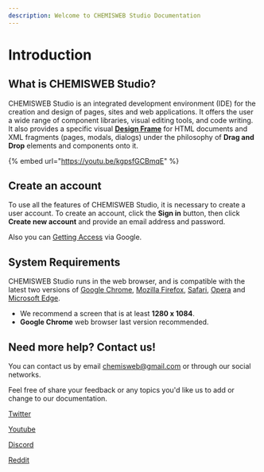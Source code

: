 ```yaml
---
description: Welcome to CHEMISWEB Studio Documentation
---
```


# Introduction

## What is CHEMISWEB Studio?

CHEMISWEB Studio is an integrated development environment (IDE) for the creation and design of pages, sites and web applications. It offers the user a wide range of component libraries, visual editing tools, and code writing. It also provides a specific visual [**Design Frame**](workspace/overview/client-area/design-frame.md) for HTML documents and XML fragments (pages, modals, dialogs) under the philosophy of **Drag and Drop** elements and components onto it.

{% embed url="https://youtu.be/kgpsfGCBmqE" %}

## Create an account

To use all the features of CHEMISWEB Studio, it is necessary to create a user account. To create an account, click the **Sign in** button, then click **Create new account** and provide an email address and password.

Also you can [Getting Access](getting-started/getting-access.md) via Google.

## System Requirements

CHEMISWEB Studio runs in the web browser, and is compatible with the latest two versions of [Google Chrome](https://www.google.com/intl/en-419/chrome/), [Mozilla Firefox](https://www.mozilla.org/en-US/firefox/new/), [Safari](https://support.apple.com/downloads/safari), [Opera](https://www.opera.com/en/download) and [Microsoft Edge](https://www.microsoft.com/en-us/edge/download).

* We recommend a screen that is at least **1280 x 1084**.
* **Google Chrome** web browser last version recommended.

## Need more help? Contact us!

You can contact us by email [chemisweb@gmail.com](mailto:chemisweb@gmail.com) or through our social networks.&#x20;

Feel free of share your feedback or any topics you'd like us to add or change to our documentation.

[Twitter](https://www.twitter.com/chemiswebstudio)

[Youtube](https://www.youtube.com/@chemiswebstudio)

[Discord](https://discord.gg/5YHcSRf89z)

[Reddit](https://www.reddit.com/r/chemiswebstudio)
